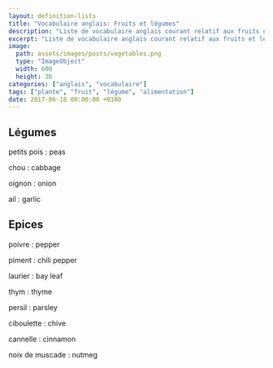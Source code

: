 ```yaml
---
layout: definition-lists
title: "Vocabulaire anglais: Fruits et légumes"
description: "Liste de vocabulaire anglais courant relatif aux fruits et légumes."
excerpt: "Liste de vocabulaire anglais courant relatif aux fruits et légumes."
image:
  path: assets/images/posts/vegetables.png
  type: "ImageObject"
  width: 600
  height: 36
categories: ["anglais", "vocabulaire"]
tags: ["plante", "fruit", "légume", "alimentation"]
date: 2017-06-18 00:00:00 +0100
---
```


## Légumes

petits pois
: peas

chou
: cabbage

oignon
: onion

ail
: garlic


## Epices

poivre
: pepper

piment
: chili pepper

laurier
: bay leaf

thym
: thyme

persil
: parsley

ciboulette
: chive

cannelle
: cinnamon

noix de muscade
: nutmeg
